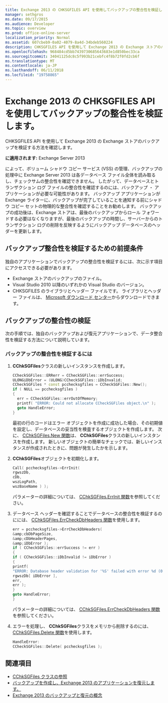 ```yaml
---
title: Exchange 2013 の CHKSGFILES API を使用してバックアップの整合性を検証します。
manager: sethgros
ms.date: 09/17/2015
ms.audience: Developer
ms.topic: overview
ms.prod: office-online-server
localization_priority: Normal
ms.assetid: 607cbeb9-0a02-4079-8a4d-34bdeb560224
description: CHKSGFILES API を使用して Exchange 2013 の Exchange ストアのバックアップを検証する方法を確認します。
ms.openlocfilehash: 968484cd5bb7439730685643683e1d850bec33ca
ms.sourcegitcommit: 34041125dc8c5f993b21cebfc4f8b72f0fd2cb6f
ms.translationtype: MT
ms.contentlocale: ja-JP
ms.lasthandoff: 06/11/2018
ms.locfileid: "19758865"
---
```

# <a name="validate-backup-integrity-by-using-the-chksgfiles-api-in-exchange-2013"></a>Exchange 2013 の CHKSGFILES API を使用してバックアップの整合性を検証します。

CHKSGFILES API を使用して Exchange 2013 の Exchange ストアのバックアップを検証する方法を確認します。
  
**に適用されます:** Exchange Server 2013 
  
によって、ボリューム シャドウ コピー サービス (VSS) の管理、バックアップの処理中に Exchange Server 2013 は各データベース ファイル全体を読み取るし、チェックサムの整合性を確認できません。 したがって、データベースとトランザクション ログ ファイルの整合性を確認するのには、バックアップ ・ アプリケーションが必要な可能性があります。 バックアップ アプリケーションが Exchange ライターに、バックアップが完了していることを通知する前にシャドウ コピー セットの物理的な整合性を確認することをお勧めします。 バックアップの成功後は、Exchange ストアは、最後のバックアップからロール フォワードする必要はなくなりますが、最後のバックアップの時間し、サーバーからのトランザクション ログの削除を反映するようにバックアップ データベースのヘッダーを更新します。
  
## <a name="prerequisites-for-validating-backup-integrity"></a>バックアップ整合性を検証するための前提条件

独自のアプリケーションでバックアップの整合性を検証するには、次に示す項目にアクセスできる必要があります。
  
- Exchange ストアのバックアップのファイル。
- Visual Studio 2010 以降のいずれかの Visual Studio のバージョン。
- CHKSGFILES のライブラリとヘッダー ファイルです。 ライブラリとヘッダー ファイルは、 [Microsoft ダウンロード センター](http://www.microsoft.com/en-us/download/details.aspx?id=36802)からダウンロードできます。
    
## <a name="validate-backup-integrity"></a>バックアップの整合性の検証

次の手順では、独自のバックアップおよび復元アプリケーションで、データ整合性を検証する方法について説明しています。
  
### <a name="to-validate-backup-integrity"></a>バックアップの整合性を検証するには

1. **CChkSGFiles**クラスの新しいインスタンスを作成します。 
   
   ```cpp
   CCheckSGFiles::ERRerr = CCheckSGFiles::errSuccess;
   ULONGiDbError = (ULONG)CCheckSGFiles::iDbInvalid;
   CCheckSGFiles * const pcchecksgfiles = CCheckSGFiles::New();
   if ( NULL == pcchecksgfiles )
   {
     err = CCheckSGFiles::errOutOfMemory;
     printf( "ERROR: Could not allocate CCheckSGFiles object.\n" );
     goto HandleError;
   }
   ```

   最初の行のコードはエラー オブジェクトを作成に成功した場合、その初期値を設定し、データベースの妥当性を検査するオブジェクトを作成します。 次に、 [CChkSGFiles.New 関数](cchksgfiles-new-function.md)は、 **CChkSGFiles**クラスの新しいインスタンスを作成します。 新しいオブジェクトの簡単なチェックでは、新しいインスタンスが作成されたときに、問題が発生したかを示します。 
    
2. **CChkSGFiles**オブジェクトを初期化します。 
   
   ```cpp
   Call( pcchecksgfiles->ErrInit(
   rgwszDb,
   cDb,
   wszLogPath,
   wszBaseName ) );
   ```
   
   パラメーターの詳細については、 [CChkSGFiles.ErrInit 関数](cchksgfiles-errinit-function.md)を参照してください。
   
3. データベース ヘッダーを確認することでデータベースの整合性を検証するのにには、 [CChkSGFiles.ErrCheckDbHeaders 関数](cchksgfiles-errcheckdbheaders-function.md)を使用します。
   
   ```cpp
   err = pcchecksgfiles->ErrCheckDbHeaders(
   &amp;cbDbPageSize,
   &amp;cDbHeaderPages,
   &amp;iDbError );
   if ( CCheckSGFiles::errSuccess != err )
   {
   if ( CCheckSGFiles::iDbInvalid != iDbError )
   {
   printf(
   "ERROR: Database header validation for '%S' failed with error %d (0x%x)\n",
   rgwszDb[ iDbError ],
   err,
   err );
   }
   goto HandleError;
   }
   ```
   
   パラメーターの詳細については、 [CChkSGFiles.ErrCheckDbHeaders 関数](cchksgfiles-errcheckdbheaders-function.md)を参照してください。
   
4. エラーを処理し、 **CChkSGFiles**クラスをメモリから削除するのには、 [CChkSGFiles.Delete 関数](cchksgfiles-delete-function.md)を使用します。 
   
   ```cpp
   HandleError:
   CCheckSGFiles::Delete( pcchecksgfiles );  
   ```

## <a name="see-also"></a>関連項目

- [CChkSGFiles クラスの参照](cchksgfiles-class-reference.md)
- [バックアップを作成し、Exchange 2013 のアプリケーションを復元します。](build-backup-and-restore-applications-for-exchange-2013.md)
- [Exchange 2013 のバックアップと復元の概念](backup-and-restore-concepts-for-exchange-2013.md)
    

